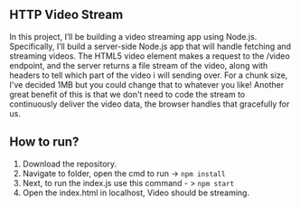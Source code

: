 ## HTTP Video Stream

In this project, I’ll be building a video streaming app using Node.js. Specifically, I’ll build a server-side Node.js app that will handle fetching and streaming videos.
The HTML5 video element makes a request to the /video endpoint, and the server returns a file stream of the video, along with headers to tell which part of the video 
i will sending over. For a chunk size, I've decided 1MB but you could change that to whatever you like! Another great benefit of this is that we don't need to code the 
stream to continuously deliver the video data, the browser handles that gracefully for us.

## How to run?

1. Download the repository.
2. Navigate to folder, open the cmd to run -> `npm install`
3. Next, to run the index.js use this command - > `npm start`
4. Open the index.html in localhost, Video should be streaming. 
